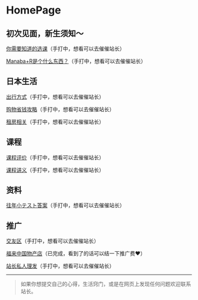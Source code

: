 # HomePage

## 初次见面，新生须知～

[你需要知道的选课](https://luopzh.github.io/University-R/writting)（手打中，想看可以去催催站长）

[Manaba+R是个什么东西？](https://luopzh.github.io/University-R/writting)（手打中，想看可以去催催站长）

## 日本生活

[出行方式](https://luopzh.github.io/University-R/writting)（手打中，想看可以去催催站长）

[购物省钱攻略](https://luopzh.github.io/University-R/writting)（手打中，想看可以去催催站长）

[租房相关](https://luopzh.github.io/University-R/writting)（手打中，想看可以去催催站长）

## 课程

[课程评价](https://luopzh.github.io/University-R/writting)（手打中，想看可以去催催站长）

[课程讲义](https://luopzh.github.io/University-R/writting)（手打中，想看可以去催催站长）

## 资料

[往年小テスト答案](https://luopzh.github.io/University-R/writting)（手打中，想看可以去催催站长）

## 推广

[交友区](https://luopzh.github.io/University-R/pages/makefriends)（手打中，想看可以去催催站长）

[福来中国物产店](https://luopzh.github.io/University-R/pages/fulai)（已完成，看到了的话可以结一下推广费❤️）

[站长私人理发](https://luopzh.github.io/University-R/pages/lifa)（手打中，想看可以去催催站长）

------

>如果你想提交自己的心得，生活窍门，或是在网页上发现任何问题欢迎联系站长。
